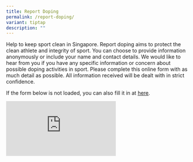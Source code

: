 ```yaml
---
title: Report Doping
permalink: /report-doping/
variant: tiptap
description: ""
---
```

<p>Help to keep sport clean in Singapore. Report doping aims to protect the clean athlete and integrity of sport. You can choose to provide information anonymously or include your name and contact details. We would like to hear from you if you have any specific information or concern about possible doping activities in sport. Please complete this online form with as much detail as possible. All information received will be dealt with in strict confidence.</p><p>If the form below is not loaded, you can also fill it in at <a href="https://form.gov.sg/641a5cd1e31788001281c034" rel="noopener noreferrer nofollow" target="_blank"><u>here</u></a>.</p><p></p><div class="iframe-wrapper"><iframe allowfullscreen="true" frameborder="0" src="https://form.gov.sg/641a5cd1e31788001281c034"></iframe></div><p></p>